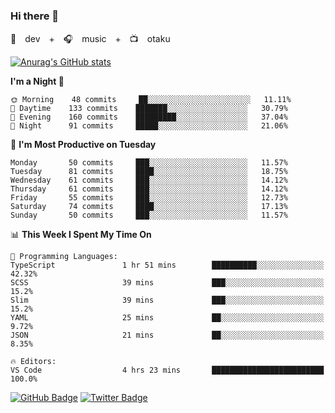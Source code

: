 ### Hi there 👋

🚀　dev　+　🎧　music　+　📺　otaku


[![Anurag's GitHub stats](https://github-readme-stats.vercel.app/api?username=koheitasaka&count_private=true&show_icons=true&theme=monokai)](https://github.com/koheitasaka/github-readme-stats)

<!--START_SECTION:waka-->
**I'm a Night 🦉** 

```text
🌞 Morning    48 commits     ██░░░░░░░░░░░░░░░░░░░░░░░   11.11% 
🌆 Daytime    133 commits    ███████░░░░░░░░░░░░░░░░░░   30.79% 
🌃 Evening    160 commits    █████████░░░░░░░░░░░░░░░░   37.04% 
🌙 Night      91 commits     █████░░░░░░░░░░░░░░░░░░░░   21.06%

```
📅 **I'm Most Productive on Tuesday** 

```text
Monday       50 commits     ███░░░░░░░░░░░░░░░░░░░░░░   11.57% 
Tuesday      81 commits     ████░░░░░░░░░░░░░░░░░░░░░   18.75% 
Wednesday    61 commits     ███░░░░░░░░░░░░░░░░░░░░░░   14.12% 
Thursday     61 commits     ███░░░░░░░░░░░░░░░░░░░░░░   14.12% 
Friday       55 commits     ███░░░░░░░░░░░░░░░░░░░░░░   12.73% 
Saturday     74 commits     ████░░░░░░░░░░░░░░░░░░░░░   17.13% 
Sunday       50 commits     ███░░░░░░░░░░░░░░░░░░░░░░   11.57%

```


📊 **This Week I Spent My Time On** 

```text
💬 Programming Languages: 
TypeScript               1 hr 51 mins        ██████████░░░░░░░░░░░░░░░   42.32% 
SCSS                     39 mins             ███░░░░░░░░░░░░░░░░░░░░░░   15.2% 
Slim                     39 mins             ███░░░░░░░░░░░░░░░░░░░░░░   15.2% 
YAML                     25 mins             ██░░░░░░░░░░░░░░░░░░░░░░░   9.72% 
JSON                     21 mins             ██░░░░░░░░░░░░░░░░░░░░░░░   8.35%

🔥 Editors: 
VS Code                  4 hrs 23 mins       █████████████████████████   100.0%

```


<!--END_SECTION:waka-->

[![GitHub Badge](https://img.shields.io/badge/GitHub-100000?style=for-the-badge&logo=github&logoColor=white)](https://github.com/koheitasaka)
[![Twitter Badge](https://img.shields.io/badge/Twitter-1DA1F2?style=for-the-badge&logo=twitter&logoColor=white)](https://twitter.com/sleep_asleep_)
